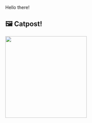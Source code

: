Hello there!



## 🖼️ Catpost!

<sub>
    <img src="https://cdn2.thecatapi.com/images/21p.jpg" height="256">
</sub>

